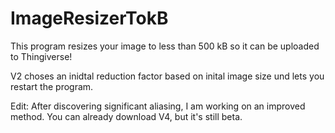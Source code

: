 # ImageResizerTokB
This program resizes your image to less than 500 kB so it can be uploaded to Thingiverse!

V2 choses an inidtal reduction factor based on inital image size und lets you restart the program.

Edit: After discovering significant aliasing, I am working on an improved method. You can already download V4, but it's still beta.

